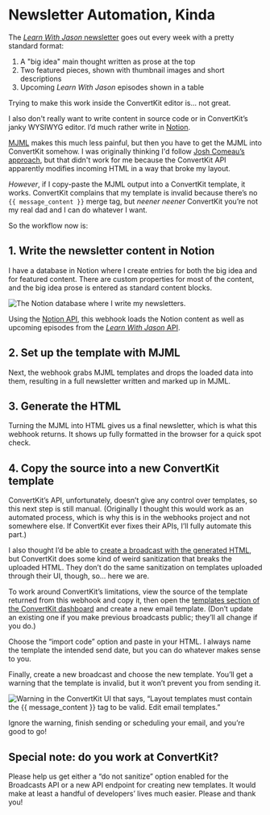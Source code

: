 # Newsletter Automation, Kinda

The [_Learn With Jason_ newsletter](https://lwj.dev/newsletter) goes out every week with a pretty standard format:

1. A "big idea" main thought written as prose at the top
2. Two featured pieces, shown with thumbnail images and short descriptions
3. Upcoming _Learn With Jason_ episodes shown in a table

Trying to make this work inside the ConvertKit editor is... not great.

I also don't really want to write content in source code or in ConvertKit’s janky WYSIWYG editor. I’d much rather write in [Notion](https://notion.so).

[MJML](https://mjml.io/) makes this much less painful, but then you have to get the MJML into ConvertKit somehow. I was originally thinking I'd follow [Josh Comeau’s approach](https://www.joshwcomeau.com/react/wonderful-emails-with-mjml-and-mdx/), but that didn't work for me because the ConvertKit API apparently modifies incoming HTML in a way that broke my layout.

_However_, if I copy-paste the MJML output into a ConvertKit template, it works. ConvertKit complains that my template is invalid because there’s no `{{ message_content }}` merge tag, but _neener neener_ ConvertKit you’re not my real dad and I can do whatever I want.

So the workflow now is:

## 1. Write the newsletter content in Notion

I have a database in Notion where I create entries for both the big idea and for featured content. There are custom properties for most of the content, and the big idea prose is entered as standard content blocks.

![The Notion database where I write my newsletters.](https://res.cloudinary.com/jlengstorf/image/upload/f_auto,q_auto,w_1200/v1683492282/lwj/code/notion-newsletter.png)

Using the [Notion API](https://developers.notion.com/), this webhook loads the Notion content as well as upcoming episodes from the [_Learn With Jason_ API](https://github.com/learnwithjason/learnwithjason.dev/tree/main/sites/api).

## 2. Set up the template with MJML

Next, the webhook grabs MJML templates and drops the loaded data into them, resulting in a full newsletter written and marked up in MJML.

## 3. Generate the HTML

Turning the MJML into HTML gives us a final newsletter, which is what this webhook returns. It shows up fully formatted in the browser for a quick spot check.

## 4. Copy the source into a new ConvertKit template

ConvertKit’s API, unfortunately, doesn’t give any control over templates, so this next step is still manual. (Originally I thought this would work as an automated process, which is why this is in the webhooks project and not somewhere else. If ConvertKit ever fixes their APIs, I’ll fully automate this part.)

I also thought I’d be able to [create a broadcast with the generated HTML](https://developers.convertkit.com/#broadcasts), but ConvertKit does some kind of weird sanitization that breaks the uploaded HTML. They don’t do the same sanitization on templates uploaded through their UI, though, so... here we are.

To work around ConvertKit’s limitations, view the source of the template returned from this webhook and copy it, then open the [templates section of the ConvertKit dashboard](https://app.convertkit.com/account/email_layout_templates) and create a new email template. (Don’t update an existing one if you make previous broadcasts public; they’ll all change if you do.)

Choose the “import code” option and paste in your HTML. I always name the template the intended send date, but you can do whatever makes sense to you.

Finally, create a new broadcast and choose the new template. You’ll get a warning that the template is invalid, but it won’t prevent you from sending it.

![Warning in the ConvertKit UI that says, “Layout templates must contain the `{{ message_content }}` tag to be valid. Edit email templates.”](https://res.cloudinary.com/jlengstorf/image/upload/f_auto,q_auto/v1683493706/lwj/code/convertkit-template-warning.jpg)

Ignore the warning, finish sending or scheduling your email, and you’re good to go!

## Special note: do you work at ConvertKit?

Please help us get either a “do not sanitize” option enabled for the Broadcasts API or a new API endpoint for creating new templates. It would make at least a handful of developers’ lives much easier. Please and thank you!
